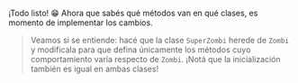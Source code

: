 ¡Todo listo! :grin: Ahora que sabés qué métodos van en qué clases, es momento de implementar los cambios.

> Veamos si se entiende: hacé que la clase `SuperZombi` herede de `Zombi` y modificala para que defina únicamente los métodos cuyo comportamiento varía respecto de `Zombi`. ¡Notá que la inicialización también es igual en ambas clases!
